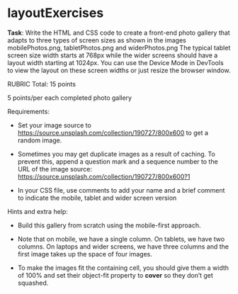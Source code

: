 # layoutExercises

<strong>Task</strong>: 
Write the HTML and CSS code to create a front-end photo gallery that adapts to three types of screen sizes as shown in the images mobilePhotos.png, tabletPhotos.png and widerPhotos.png The typical tablet screen size width starts at 768px while the wider screens should have a layout width starting at 1024px.  You can use the Device Mode in DevTools to view the layout on these screen widths or just resize the browser window.

RUBRIC
Total: 15 points

5 points/per each completed photo gallery 

Requirements:

- Set your image source to
https://source.unsplash.com/collection/190727/800x600 to get a random image.

- Sometimes you may get duplicate images as a result of caching. To prevent this, append
a question mark and a sequence number to the URL of the image source: 
https://source.unsplash.com/collection/190727/800x600?1

- In your CSS file, use comments to add your name and a brief comment to indicate the mobile, tablet and wider screen version

Hints and extra help:

- Build this gallery from scratch using the mobile-first approach. 

- Note that on mobile, we have a single column. On tablets, we have two columns. On
laptops and wider screens, we have three columns and the first image takes up the
space of four images.

- To make the images fit the containing cell, you should give them a width of 100% and set
their object-fit property to <strong>cover</strong> so they don’t get squashed.
